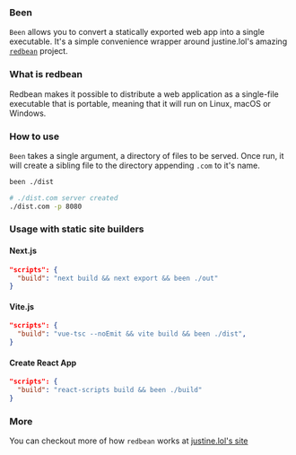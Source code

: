 ### Been

`Been` allows you to convert a statically exported web app into a single executable. It's a simple convenience wrapper around justine.lol's amazing [`redbean`](https://justine.lol/redbean/) project.

### What is redbean

Redbean makes it possible to distribute a web application as a single-file executable that is portable, meaning that it will run on Linux, macOS or Windows.

### How to use

`Been` takes a single argument, a directory of files to be served. Once run, it will create a sibling file to the directory appending `.com` to it's name.

```sh
been ./dist

# ./dist.com server created
./dist.com -p 8080
```

### Usage with static site builders

#### Next.js

```json
"scripts": {
  "build": "next build && next export && been ./out"
}
```

#### Vite.js

```json
"scripts": {
  "build": "vue-tsc --noEmit && vite build && been ./dist",
}
```

#### Create React App

```json
"scripts": {
  "build": "react-scripts build && been ./build"
}
```

### More

You can checkout more of how `redbean` works at [justine.lol's site](https://justine.lol/redbean/)
